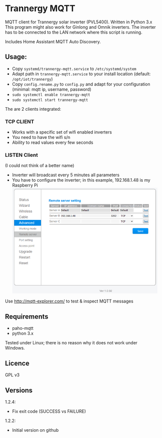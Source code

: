 # Trannergy MQTT
MQTT client for Trannergy solar inverter (PVL5400). Written in Python 3.x
This program might also work for Ginlong and Omnik inverters.
The inverter has to be connected to the LAN network where this script is running.

Includes Home Assistant MQTT Auto Discovery.
## Usage:
* Copy `systemd/trannergy-mqtt.service` to `/etc/systemd/system`
* Adapt path in `trannergy-mqtt.service` to your install location (default: `/opt/iot/trannergy`)
* Copy `config.rename.py` to `config.py` and adapt for your configuration (minimal: mqtt ip, username, password)
* `sudo systemctl enable trannergy-mqtt`
* `sudo systemctl start trannergy-mqtt`

The are 2 clients integrated:
### TCP CLIENT
* Works with a specific set of wifi enabled inverters
* You need to have the wifi s/n
* Ability to read values every few seconds

### LISTEN Client
(I could not think of a better name)
* Inverter will broadcast every 5 minutes all parameters
* You have to configure the inverter; in this example, 192.168.1.48 is my Raspberry Pi
![configure](trannergy.PNG)

Use
http://mqtt-explorer.com/
to test & inspect MQTT messages

## Requirements
* paho-mqtt
* python 3.x

Tested under Linux; there is no reason why it does not work under Windows.

## Licence
GPL v3

## Versions
1.2.4:
* Fix exit code (SUCCESS vs FAILURE)

1.2.2:
* Initial version on github
